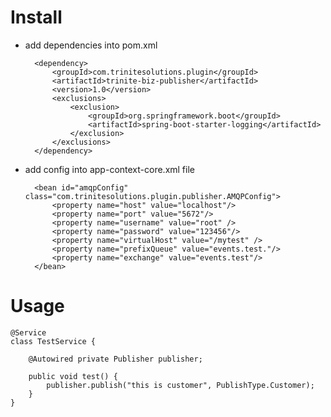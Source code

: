 # Install
- add dependencies into pom.xml

        <dependency>
			<groupId>com.trinitesolutions.plugin</groupId>
			<artifactId>trinite-biz-publisher</artifactId>
			<version>1.0</version>
			<exclusions>
				<exclusion>
					<groupId>org.springframework.boot</groupId>
					<artifactId>spring-boot-starter-logging</artifactId>
				</exclusion>
			</exclusions>
		</dependency>

- add config into app-context-core.xml file		

        <bean id="amqpConfig" class="com.trinitesolutions.plugin.publisher.AMQPConfig">
            <property name="host" value="localhost"/>
            <property name="port" value="5672"/>
            <property name="username" value="root" />
            <property name="password" value="123456"/>
            <property name="virtualHost" value="/mytest" />
            <property name="prefixQueue" value="events.test."/>
            <property name="exchange" value="events.test"/>
        </bean>


# Usage
    @Service
    class TestService {
    
	    @Autowired private Publisher publisher;
	
        public void test() {
            publisher.publish("this is customer", PublishType.Customer);
        }
    }

